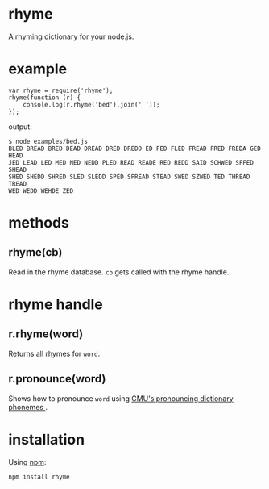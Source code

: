 rhyme
=====

A rhyming dictionary for your node.js.

example
=======

    var rhyme = require('rhyme');
    rhyme(function (r) {
        console.log(r.rhyme('bed').join(' '));
    });

output:

    $ node examples/bed.js
    BLED BREAD BRED DEAD DREAD DRED DREDD ED FED FLED FREAD FRED FREDA GED HEAD
    JED LEAD LED MED NED NEDD PLED READ READE RED REDD SAID SCHWED SFFED SHEAD
    SHED SHEDD SHRED SLED SLEDD SPED SPREAD STEAD SWED SZWED TED THREAD TREAD
    WED WEDD WEHDE ZED

methods
=======

rhyme(cb)
---------

Read in the rhyme database. `cb` gets called with the rhyme handle.

rhyme handle
============

r.rhyme(word)
-------------

Returns all rhymes for `word`.

r.pronounce(word)
-----------------

Shows how to pronounce `word` using
[CMU's pronouncing dictionary phonemes
](http://www.speech.cs.cmu.edu/cgi-bin/cmudict).

installation
============

Using [npm](http://npmjs.org):

    npm install rhyme
